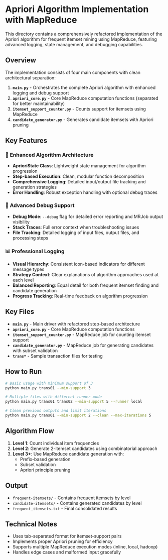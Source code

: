 # Apriori Algorithm Implementation with MapReduce

This directory contains a comprehensively refactored implementation of the Apriori algorithm for frequent itemset mining using MapReduce, featuring advanced logging, state management, and debugging capabilities.

## Overview

The implementation consists of four main components with clean architectural separation:

1. **`main.py`** - Orchestrates the complete Apriori algorithm with enhanced logging and debug support
2. **`apriori_core.py`** - Core MapReduce computation functions (separated for better maintainability)
3. **`itemset_support_counter.py`** - Counts support for itemsets using MapReduce
4. **`candidate_generator.py`** - Generates candidate itemsets with Apriori pruning

## Key Features

### 🚀 **Enhanced Algorithm Architecture**
- **AprioriState Class**: Lightweight state management for algorithm progression
- **Step-based Execution**: Clean, modular function decomposition
- **Comprehensive Logging**: Detailed input/output file tracking and generation strategies
- **Error Handling**: Robust exception handling with optional debug traces

### 🐛 **Advanced Debug Support**
- **Debug Mode**: `--debug` flag for detailed error reporting and MRJob output visibility
- **Stack Traces**: Full error context when troubleshooting issues
- **File Tracking**: Detailed logging of input files, output files, and processing steps

### 📊 **Professional Logging**
- **Visual Hierarchy**: Consistent icon-based indicators for different message types
- **Strategy Context**: Clear explanations of algorithm approaches used at each level
- **Balanced Reporting**: Equal detail for both frequent itemset finding and candidate generation
- **Progress Tracking**: Real-time feedback on algorithm progression

## Key Files

- **`main.py`** - Main driver with refactored step-based architecture
- **`apriori_core.py`** - Core MapReduce computation functions
- **`itemset_support_counter.py`** - MapReduce job for counting itemset support
- **`candidate_generator.py`** - MapReduce job for generating candidates with subset validation
- **`trans*`** - Sample transaction files for testing

## How to Run

```bash
# Basic usage with minimum support of 3
python main.py trans01 --min-support 3

# Multiple files with different runner mode
python main.py trans01 trans02 --min-support 5 --runner local

# Clean previous outputs and limit iterations
python main.py trans01 --min-support 2 --clean --max-iterations 5
```

## Algorithm Flow

1. **Level 1**: Count individual item frequencies
2. **Level 2**: Generate 2-itemset candidates using combinatorial approach
3. **Level 3+**: Use MapReduce candidate generation with:
   - Prefix-based generation
   - Subset validation
   - Apriori principle pruning

## Output

- `frequent-itemsets/` - Contains frequent itemsets by level
- `candidate-itemsets/` - Contains generated candidates by level
- `frequent_itemsets.txt` - Final consolidated results

## Technical Notes

- Uses tab-separated format for itemset-support pairs
- Implements proper Apriori pruning for efficiency
- Supports multiple MapReduce execution modes (inline, local, hadoop)
- Handles edge cases and malformed input gracefully
